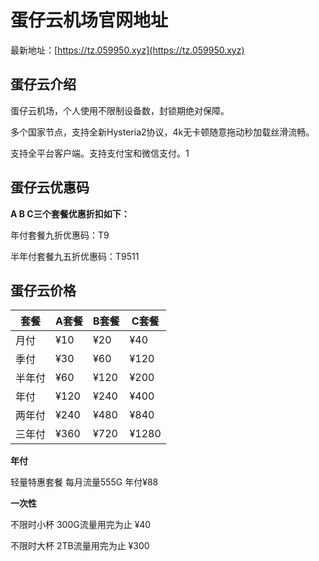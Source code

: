 # 蛋仔云机场官网地址

最新地址：[https://tz.059950.xyz](https://tz.059950.xyz)

## 蛋仔云介绍

蛋仔云机场，个人使用不限制设备数，封锁期绝对保障。

多个国家节点，支持全新Hysteria2协议，4k无卡顿随意拖动秒加载丝滑流畅。

支持全平台客户端。支持支付宝和微信支付。1

## 蛋仔云优惠码

**A B C三个套餐优惠折扣如下：**

年付套餐九折优惠码：T9

半年付套餐九五折优惠码：T9511

## 蛋仔云价格

|套餐|A套餐|B套餐|C套餐|
|----|----|----|----|
|月付|¥10|¥20|¥40|
|季付|¥30|¥60|¥120|
|半年付|¥60|¥120|¥200|
|年付|¥120|¥240|¥400|
|两年付|¥240|¥480|¥840|
|三年付|¥360|¥720|¥1280|

**年付**

轻量特惠套餐 每月流量555G 年付¥88

**一次性**

不限时小杯 300G流量用完为止 ¥40

不限时大杯 2TB流量用完为止 ¥300


